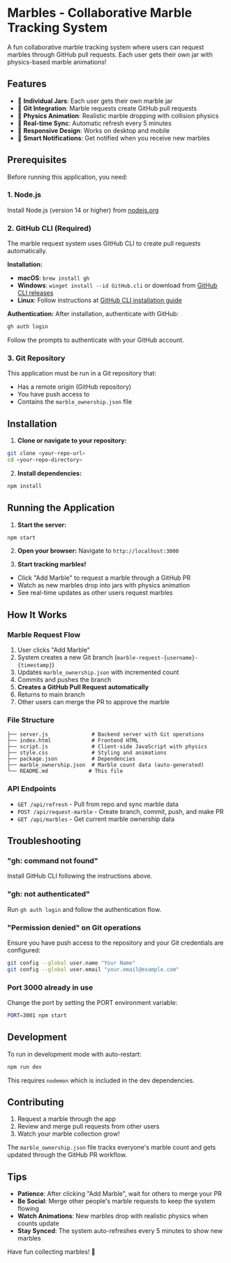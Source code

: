 # Marbles - Collaborative Marble Tracking System

A fun collaborative marble tracking system where users can request marbles through GitHub pull requests. Each user gets their own jar with physics-based marble animations!

## Features

- 🫙 **Individual Jars**: Each user gets their own marble jar
- 🎯 **Git Integration**: Marble requests create GitHub pull requests
- 🎨 **Physics Animation**: Realistic marble dropping with collision physics
- 🔄 **Real-time Sync**: Automatic refresh every 5 minutes
- 📱 **Responsive Design**: Works on desktop and mobile
- 🎉 **Smart Notifications**: Get notified when you receive new marbles

## Prerequisites

Before running this application, you need:

### 1. Node.js
Install Node.js (version 14 or higher) from [nodejs.org](https://nodejs.org/)

### 2. GitHub CLI (Required)
The marble request system uses GitHub CLI to create pull requests automatically.

**Installation:**
- **macOS**: `brew install gh`
- **Windows**: `winget install --id GitHub.cli` or download from [GitHub CLI releases](https://github.com/cli/cli/releases)
- **Linux**: Follow instructions at [GitHub CLI installation guide](https://github.com/cli/cli/blob/trunk/docs/install_linux.md)

**Authentication:**
After installation, authenticate with GitHub:
```bash
gh auth login
```

Follow the prompts to authenticate with your GitHub account.

### 3. Git Repository
This application must be run in a Git repository that:
- Has a remote origin (GitHub repository)
- You have push access to
- Contains the `marble_ownership.json` file

## Installation

1. **Clone or navigate to your repository:**
```bash
git clone <your-repo-url>
cd <your-repo-directory>
```

2. **Install dependencies:**
```bash
npm install
```

## Running the Application

1. **Start the server:**
```bash
npm start
```

2. **Open your browser:**
Navigate to `http://localhost:3000`

3. **Start tracking marbles!**
- Click "Add Marble" to request a marble through a GitHub PR
- Watch as new marbles drop into jars with physics animation
- See real-time updates as other users request marbles

## How It Works

### Marble Request Flow
1. User clicks "Add Marble"
2. System creates a new Git branch (`marble-request-{username}-{timestamp}`)
3. Updates `marble_ownership.json` with incremented count
4. Commits and pushes the branch
5. **Creates a GitHub Pull Request automatically**
6. Returns to main branch
7. Other users can merge the PR to approve the marble

### File Structure
```
├── server.js              # Backend server with Git operations
├── index.html             # Frontend HTML
├── script.js              # Client-side JavaScript with physics
├── style.css              # Styling and animations
├── package.json           # Dependencies
├── marble_ownership.json  # Marble count data (auto-generated)
└── README.md             # This file
```

### API Endpoints
- `GET /api/refresh` - Pull from repo and sync marble data
- `POST /api/request-marble` - Create branch, commit, push, and make PR
- `GET /api/marbles` - Get current marble ownership data

## Troubleshooting

### "gh: command not found"
Install GitHub CLI following the instructions above.

### "gh: not authenticated"
Run `gh auth login` and follow the authentication flow.

### "Permission denied" on Git operations
Ensure you have push access to the repository and your Git credentials are configured:
```bash
git config --global user.name "Your Name"
git config --global user.email "your.email@example.com"
```

### Port 3000 already in use
Change the port by setting the PORT environment variable:
```bash
PORT=3001 npm start
```

## Development

To run in development mode with auto-restart:
```bash
npm run dev
```

This requires `nodemon` which is included in the dev dependencies.

## Contributing

1. Request a marble through the app
2. Review and merge pull requests from other users
3. Watch your marble collection grow!

The `marble_ownership.json` file tracks everyone's marble count and gets updated through the GitHub PR workflow.

## Tips

- **Patience**: After clicking "Add Marble", wait for others to merge your PR
- **Be Social**: Merge other people's marble requests to keep the system flowing
- **Watch Animations**: New marbles drop with realistic physics when counts update
- **Stay Synced**: The system auto-refreshes every 5 minutes to show new marbles

Have fun collecting marbles! 🎯
